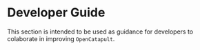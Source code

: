 # Developer Guide

This section is intended to be used as guidance for developers to colaborate in improving `OpenCatapult`.

